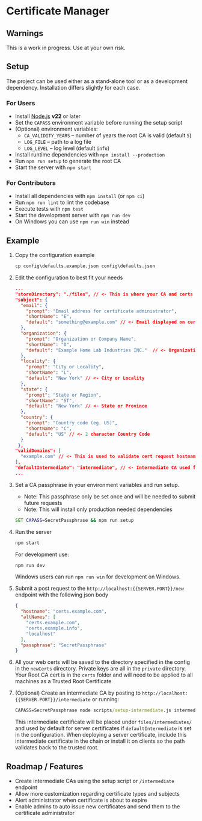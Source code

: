 # Certificate Manager

## Warnings

This is a work in progress. Use at your own risk.

## Setup

The project can be used either as a stand‑alone tool or as a development
dependency. Installation differs slightly for each case.

### For Users

- Install [Node.js](https://nodejs.org/) **v22** or later
- Set the `CAPASS` environment variable before running the setup script
- (Optional) environment variables:
  - `CA_VALIDITY_YEARS` – number of years the root CA is valid (default `5`)
  - `LOG_FILE` – path to a log file
  - `LOG_LEVEL` – log level (default `info`)
- Install runtime dependencies with `npm install --production`
- Run `npm run setup` to generate the root CA
- Start the server with `npm start`

### For Contributors

- Install all dependencies with `npm install` (or `npm ci`)
- Run `npm run lint` to lint the codebase
- Execute tests with `npm test`
- Start the development server with `npm run dev`
- On Windows you can use `npm run win` instead

## Example

1. Copy the configuration example

   ```cmd
   cp config\defaults.example.json config\defaults.json
   ```

2. Edit the configuration to best fit your needs

   ```json
   ...
   "storeDirectory": "./files", // <- This is where your CA and certs will be saved
   "subject": {
     "email": {
       "prompt": "Email address for certificate administrator",
       "shortName": "E",
       "default": "something@example.com" // <- Email displayed on certificates
     },
     "organization": {
       "prompt": "Organization or Company Name",
       "shortName": "O",
       "default": "Example Home Lab Industries INC."  // <- Organization or Company Name
     },
     "locality": {
       "prompt": "City or Locality",
       "shortName": "L",
       "default": "New York" // <- City or Locality
     },
     "state": {
       "prompt": "State or Region",
       "shortName": "ST",
       "default": "New York" // <- State or Province
     },
     "country": {
       "prompt": "Country code (eg. US)",
       "shortName": "C",
       "default": "US" // <- 2 character Country Code
     }
    },
   "validDomains": [
     "example.com" // <- This is used to validate cert request hostnames not alternate names
   ],
   "defaultIntermediate": "intermediate", // <- Intermediate CA used for server certificates
   ...
   ```

3. Set a CA passphrase in your environment variables and run setup.
   - Note: This passphrase only be set once and will be needed to submit future requests
   - Note: This will install only production needed dependencies

   ```cmd
   SET CAPASS=SecretPassphrase && npm run setup
   ```

4. Run the server

   ```cmd
   npm start
   ```

   For development use:

   ```cmd
   npm run dev
   ```

   Windows users can run `npm run win` for development on Windows.

5. Submit a post request to the `http://localhost:{{SERVER.PORT}}/new` endpoint with the following json body

   ```json
   {
     "hostname": "certs.example.com",
     "altNames": [
       "certs.example.com",
       "certs.example.info",
       "localhost"
     ],
     "passphrase": "SecretPassphrase"
   }
   ```

6. All your web certs will be saved to the directory specified in the config in the `newCerts` directory. Private keys are all in the `private` directory. Your Root CA cert is in the `certs` folder and will need to be applied to all machines as a Trusted Root Certificate

7. (Optional) Create an intermediate CA by posting to `http://localhost:{{SERVER.PORT}}/intermediate` or running:

   ```cmd
   CAPASS=SecretPassphrase node scripts/setup-intermediate.js intermediate-name
   ```

   This intermediate certificate will be placed under `files/intermediates/` and used by default for server certificates if `defaultIntermediate` is set in the configuration. When deploying a server certificate, include this intermediate certificate in the chain or install it on clients so the path validates back to the trusted root.

## Roadmap / Features

- Create intermediate CAs using the setup script or `/intermediate` endpoint
- Allow more customization regarding certificate types and subjects
- Alert administrator when certificate is about to expire
- Enable admins to auto issue new certificates and send them to the certificate administrator
